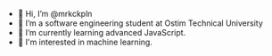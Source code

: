 - 👋 Hi, I’m @mrkckpln
- 👀 I’m a software engineering student at Ostim Technical University
- 🌱 I’m currently learning advanced JavaScript.
- 🌱 I'm interested in machine learning.

<!---
mrkckpln/mrkckpln is a ✨ special ✨ repository because its `README.md` (this file) appears on your GitHub profile.
You can click the Preview link to take a look at your changes.
--->
